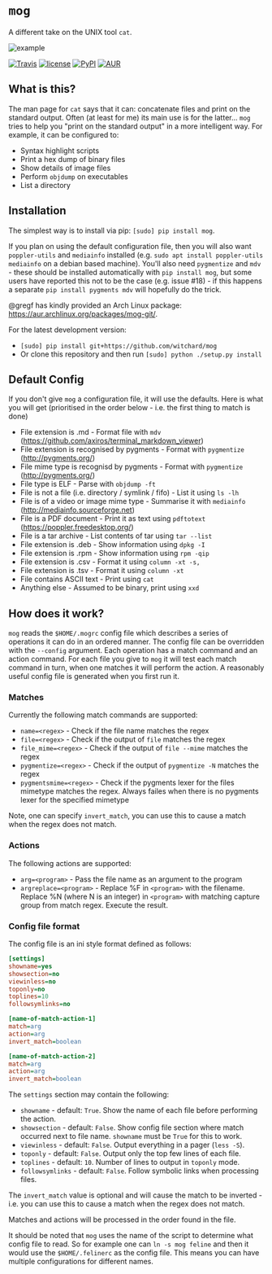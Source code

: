 # `mog`

A different take on the UNIX tool `cat`.

![example](mog.gif)

[![Travis](https://img.shields.io/travis/witchard/mog.svg)](https://travis-ci.org/witchard/mog)
[![license](https://img.shields.io/github/license/witchard/mog.svg)](https://witchard.mit-license.org)
[![PyPI](https://img.shields.io/pypi/v/mog.svg)](https://pypi.python.org/pypi/mog)
[![AUR](https://img.shields.io/aur/version/mog-git.svg)](https://aur.archlinux.org/packages/mog-git/)

## What is this?

The man page for `cat` says that it can: concatenate files and print on the standard output. Often (at least for me) its main use is for the latter... `mog` tries to help you "print on the standard output" in a more intelligent way. For example, it can be configured to:

* Syntax highlight scripts
* Print a hex dump of binary files
* Show details of image files
* Perform `objdump` on executables
* List a directory

## Installation

The simplest way is to install via pip: `[sudo] pip install mog`.

If you plan on using the default configuration file, then you will also want `poppler-utils` and `mediainfo` installed (e.g. `sudo apt install poppler-utils mediainfo` on a debian based machine). You'll also need `pygmentize` and `mdv` - these should be installed automatically with `pip install mog`, but some users have reported this not to be the case (e.g. issue #18) - if this happens a separate `pip install pygments mdv` will hopefully do the trick.

@gregf has kindly provided an Arch Linux package: https://aur.archlinux.org/packages/mog-git/.

For the latest development version:
* `[sudo] pip install git+https://github.com/witchard/mog`
* Or clone this repository and then run `[sudo] python ./setup.py install`

## Default Config

If you don't give `mog` a configuration file, it will use the defaults. Here is what you will get (prioritised in the order below - i.e. the first thing to match is done)

* File extension is .md - Format file with `mdv` (https://github.com/axiros/terminal_markdown_viewer)
* File extension is recognised by pygments - Format with `pygmentize` (http://pygments.org/)
* File mime type is recognisd by pygments - Format with `pygmentize` (http://pygments.org/)
* File type is ELF - Parse with `objdump -ft`
* File is not a file (i.e. directory / symlink / fifo) - List it using `ls -lh`
* File is of a video or image mime type - Summarise it with `mediainfo` (http://mediainfo.sourceforge.net)
* File is a PDF document - Print it as text using `pdftotext` (https://poppler.freedesktop.org/)
* File is a tar archive - List contents of tar using `tar --list`
* File extension is .deb - Show information using `dpkg -I`
* File extension is .rpm - Show information using `rpm -qip`
* File extension is .csv - Format it using `column -xt -s,`
* File extension is .tsv - Format it using `column -xt`
* File contains ASCII text - Print using `cat`
* Anything else - Assumed to be binary, print using `xxd`

## How does it work?

`mog` reads the `$HOME/.mogrc` config file which describes a series of operations it can do in an ordered manner. The config file can be overridden with the `--config` argument. Each operation has a match command and an action command. For each file you give to `mog` it will test each match command in turn, when one matches it will perform the action. A reasonably useful config file is generated when you first run it.

### Matches

Currently the following match commands are supported:

* `name=<regex>` - Check if the file name matches the regex
* `file=<regex>` - Check if the output of `file` matches the regex
* `file_mime=<regex>` - Check if the output of `file --mime` matches the regex
* `pygmentize=<regex>` - Check if the output of `pygmentize -N` matches the regex
* `pygmentsmime=<regex>` - Check if the pygments lexer for the files mimetype matches the regex. Always failes when there is no pygments lexer for the specified mimetype

Note, one can specify `invert_match`, you can use this to cause a match when the regex does not match.

### Actions

The following actions are supported:

* `arg=<program>` - Pass the file name as an argument to the program
* `argreplace=<program>` - Replace %F in `<program>` with the filename. Replace %N (where N is an integer) in `<program>` with matching capture group from match regex. Execute the result.

### Config file format

The config file is an ini style format defined as follows:

```ini
[settings]
showname=yes
showsection=no
viewinless=no
toponly=no
toplines=10
followsymlinks=no

[name-of-match-action-1]
match=arg
action=arg
invert_match=boolean

[name-of-match-action-2]
match=arg
action=arg
invert_match=boolean
```

The `settings` section may contain the following:

* `showname` - default: `True`. Show the name of each file before performing the action.
* `showsection` - default: `False`. Show config file section where match occurred next to file name. `showname` must be `True` for this to work.
* `viewinless` - default: `False`. Output everything in a pager (`less -S`).
* `toponly` - default: `False`. Output only the top few lines of each file.
* `toplines` - default: `10`. Number of lines to output in `toponly` mode.
* `followsymlinks` - default: `False`. Follow symbolic links when processing files.

The `invert_match` value is optional and will cause the match to be inverted - i.e. you can use this to cause a match when the regex does not match.

Matches and actions will be processed in the order found in the file.

It should be noted that `mog` uses the name of the script to determine what config file to read. So for example one can `ln -s mog feline` and then it would use the `$HOME/.felinerc` as the config file. This means you can have multiple configurations for different names.
